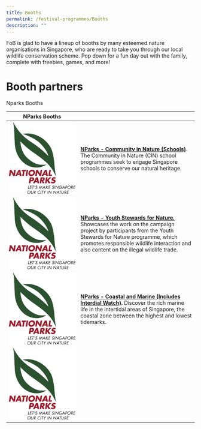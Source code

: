```yaml
---
title: Booths
permalink: /festival-programmes/Booths
description: ""
---
```

FoB is glad to have a lineup of booths by many esteemed nature organisations in Singapore, who are ready to take you through our local wildlife conservation scheme. Pop down for a fun day out with the family, complete with freebies, games, and more!

# **Booth partners**

Nparks Booths


| NParks Booths |  |
| -------- | -------- | 
| ![](/images/Logos/NParks%20Logo%20new%20tagline_colour.png)  |  **[NParks - Community in Nature (Schools)](https://www.nparks.gov.sg/biodiversity/community-in-nature-initiative)**. The Community in Nature (CIN) school programmes seek to engage Singapore schools to conserve our natural heritage. | 
|![](/images/Logos/NParks%20Logo%20new%20tagline_colour.png)| **[NParks - Youth Stewards for Nature.](https://www.nparks.gov.sg/learning/youthsgnature/youth-stewards-for-nature)** Showcases the work on the campaign project by participants from the Youth Stewards for Nature programme, which promotes responsible wildlife interaction and also content on the illegal wildlife trade.|
|![](/images/Logos/NParks%20Logo%20new%20tagline_colour.png)| **[NParks - Coastal and Marine (Includes Interdial Watch)](https://www.nparks.gov.sg/biodiversity/our-ecosystems/coastal-and-marine/intertidal).** Discover the rich marine life in the intertidal areas of Singapore, the coastal zone between the highest and lowest tidemarks. |
|![](/images/Logos/NParks%20Logo%20new%20tagline_colour.png)




